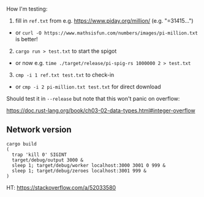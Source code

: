 How I'm testing:

1. fill in `ref.txt` from e.g. <https://www.piday.org/million/> (e.g. "=31415…")
  * or `curl -O https://www.mathsisfun.com/numbers/images/pi-million.txt` is better!
2. `cargo run > test.txt` to start the spigot
  * or now e.g. `time ./target/release/pi-spig-rs 1000000 2 > test.txt`
3. `cmp -i 1 ref.txt test.txt` to check-in
  * or `cmp -i 2 pi-million.txt test.txt` for direct download

Should test it in `--release` but note that this won't panic on overflow:

<https://doc.rust-lang.org/book/ch03-02-data-types.html#integer-overflow>


## Network version

```
cargo build
(
  trap 'kill 0' SIGINT
  target/debug/output 3000 &
  sleep 1; target/debug/worker localhost:3000 3001 0 999 &
  sleep 1; target/debug/zeroes localhost:3001 999 &
)
```

HT: <https://stackoverflow.com/a/52033580>
